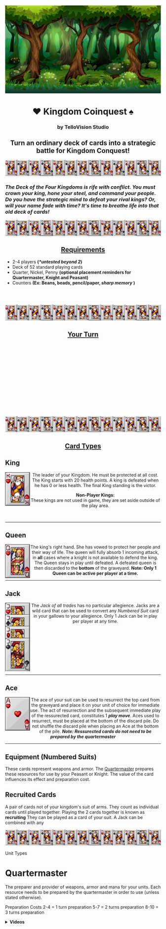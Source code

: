 


 



[![Header for Kingdom Coinquest](Cartoon_Forest_BG_01.png)](https://github.com/Tello-/Kingdom-Coinquest)

<h1 align='center'> 
  <span> &#9829 </span> 
  <span> <strong> Kingdom Coinquest </strong> </span> 
  <span>  &#9824  </span> 
</h1>

<h3 align='center'> by TelloVision Studio </h3>

<h2 align='center'> Turn an ordinary deck of cards into a strategic battle for Kingdom Conquest! </h2>  
 

!["CardSeparator"](CardSeparator.png)

### _The Deck of the Four Kingdoms is rife with conflict. You must crown your king, hone your steel, and command your people. Do you have the strategic mind to defeat your rival kings? Or, will your name fade with time? It's time to breathe life into that old deck of cards!_

!["CardSeparator"](CardSeparator.png)

<h2 align='center'> <strong><u>Requirements</u></strong> </h2>

- 2-4 players __(_*untested beyond 2_)__
- Deck of 52 standard playing cards
- Quarter, Nickel, Penny __(optional placement reminders for Quartermaster, Knight and Peasant)__
- Counters __(Ex: Beans, beads, pencil/paper, _sharp memory_ )__

<br />
<br />

!["CardSeparator"](CardSeparator.png)

<h2 align='center'> <u><strong>Your Turn</strong></u> </h2>
<br />
<br />
<br />
<br />
<br />
<br />
<br />
<br />
<br />
<br />
<br />
<br />
<br />

!["Ground CardSeparator"](CardSeparator.png)

<h2 align='center'> <strong><u>Card Types</strong></u> </h2>



## __King__
 <p>
  <img width="80" align='left' src="HeartKing.png">
</p>
<p align='center'>The leader of your Kingdom. He must be protected at all cost. The King starts with 20 health points. A king is defeated when he has 0 or less health. The final King standing is the victor.
</p>

<p align='center'> <b>Non-Player Kings:</b> 
<br />
These kings are not used in game, they are set aside outside of the play area. </p>
<br />


---

## __Queen__
<p>
  <img width="80" align='left' src="HeartQueen.png">
</p>

<p align='center'> The king's right hand. She has vowed to protect her people and their way of life. The queen will fully absorb 1 incoming attack, in <b>all</b> cases where a knight is not available to defend the king. The Queen stays in play until defeated. A defeated queen is then discarded to the <b>bottom</b> of the graveyard. <b>Note: Only 1 Queen can be active per player at a time.</b>
</p>

---

## __Jack__ 

<p>
  <img width="80" align='left' src="Jacks.png">
</p>

<p align='center'> The <i>Jack of all trades</i> has no particular allegience. Jacks are a wild card that can be used to convert any <i>Numbered Suit</i> card in your gallows to your allegience. Only 1 Jack can be in play per player at any time.
</p>

<br />
<br />
<br />
<br />
<br />
<br />
<br />
<br />

---

## __Ace__

<p>
  <img width="80" align='left' src="AceHeart.png">
</p>

<p align='center'>
The ace of your suit can be used to resurrect the top card from the graveyard and place it on your unit of choice for immediate use. The act of resurrection and the subsequent immediate play of the ressurected card, constitutes 1 <b><i>play move</i></b>. Aces used to resurrect, must be placed at the bottom of the discard pile. Do not shuffle the discard pile when placing an Ace at the bottom of the pile. <b><i>Note: Ressurected cards do not need to be prepared by the quartermaster</i></b>
</p>

---

## __Equipment (Numbered Suits)__

These cards represent weapons and armor. The [Quartermaster](#Quartermaster) prepares these resources for use by your Peasant or Knight. The value of the card influences its effect and preparation cost.


## __Recruited Cards__

A pair of cards not of your kingdom's suit of arms. They count as individual cards until played together. Playing the 2 cards together is known as <b>recruiting</b> They can be played as a card of your suit. A Jack can be combined with any 


!["CardSeparator"](CardSeparator.png)

Unit Types

# Quartermaster

The preparer and provider of weapons, armor and mana for your units. Each resource needs to be prepared by the quartermaster in order to use (unless stated otherwise). 

Preparation Costs
2-4 	= 1 turn preparation
5-7 	= 2 turns preparation
8-10 	= 3 turns preparation


<details>
 <summary><strong>Videos</strong></summary>
 <a href="https://waylonwalker.com/blog/eight-years-cat/"><img width="400" src="https://waylonwalker.com/eight-years-cat.png?raw=true"></a>
 <a href="https://waylonwalker.com/blog/keyboard-driven-vscode/"><img width="400" src="https://waylonwalker.com/alt%20b.png?raw=true"></a>
 <a href="https://waylonwalker.com/blog/what-are-github-actions/"><img width="400" src="https://waylonwalker.com/what-are-github-actions.png?raw=true"></a>
 
</details>